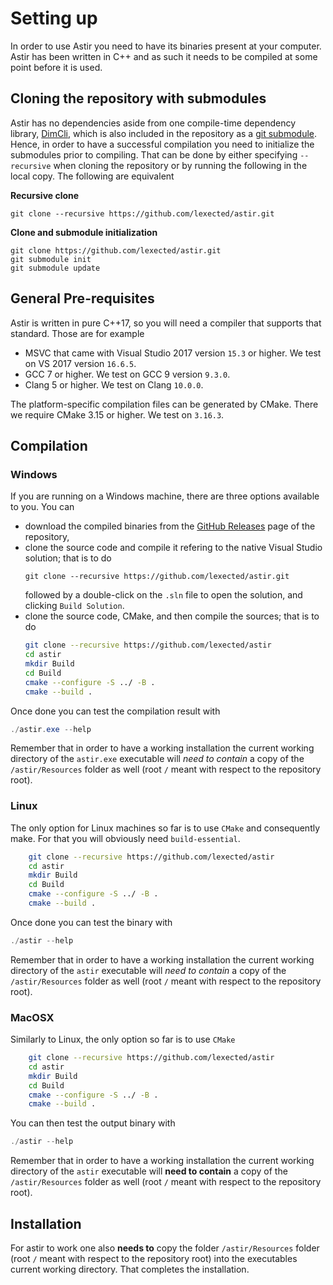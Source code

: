 # Setting up

In order to use Astir you need to have its binaries present at your computer. Astir has been written in C++ and as such it needs to be compiled at some point before it is used.

## Cloning the repository with submodules
Astir has no dependencies aside from one compile-time dependency library, [DimCli](https://github.com/gknowles/dimcli), which is also included in the repository as a [git submodule](https://git-scm.com/book/en/v2/Git-Tools-Submodules). Hence, in order to have a successful compilation you need to initialize the submodules prior to compiling. That can be done by either specifying `--recursive` when cloning the repository or by running the following in the local copy. The following are equivalent

**Recursive clone**
```git
git clone --recursive https://github.com/lexected/astir.git
```

**Clone and submodule initialization**
```git
git clone https://github.com/lexected/astir.git
git submodule init
git submodule update
```

## General Pre-requisites
Astir is written in pure C++17, so you will need a compiler that supports that standard. Those are for example

* MSVC that came with Visual Studio 2017 version `15.3` or higher. We test on VS 2017 version `16.6.5`.
* GCC 7 or higher. We test on GCC 9 version `9.3.0`.
* Clang 5 or higher. We test on Clang `10.0.0`.

The platform-specific compilation files can be generated by CMake. There we require CMake 3.15 or higher. We test on `3.16.3`.

## Compilation

### Windows
If you are running on a Windows machine, there are three options available to you. You can

+ download the compiled binaries from the [GitHub Releases](https://github.com/lexected/astir/releases) page of the repository,
+ clone the source code and compile it refering to the native Visual Studio solution; that is to do
    ```git
    git clone --recursive https://github.com/lexected/astir.git
    ```
    followed by a double-click on the `.sln` file to open the solution, and clicking `Build Solution`.
+ clone the source code, CMake, and then compile the sources; that is to do
    ```bash
    git clone --recursive https://github.com/lexected/astir
    cd astir
    mkdir Build
    cd Build
    cmake --configure -S ../ -B .
    cmake --build .
    ```

Once done you can test the compilation result with

```powershell
./astir.exe --help
```

Remember that in order to have a working installation the current working directory of the `astir.exe` executable will *need to contain* a copy of the `/astir/Resources` folder as well (root `/` meant with respect to the repository root).

### Linux
The only option for Linux machines so far is to use `CMake` and consequently make. For that you will obviously need `build-essential`.

```bash
    git clone --recursive https://github.com/lexected/astir
    cd astir
    mkdir Build
    cd Build
    cmake --configure -S ../ -B .
    cmake --build .
```

Once done you can test the binary with

```powershell
./astir --help
```

Remember that in order to have a working installation the current working directory of the `astir` executable will *need to contain* a copy of the `/astir/Resources` folder as well (root `/` meant with respect to the repository root).

### MacOSX
Similarly to Linux, the only option so far is to use `CMake`

```bash
    git clone --recursive https://github.com/lexected/astir
    cd astir
    mkdir Build
    cd Build
    cmake --configure -S ../ -B .
    cmake --build .
```

You can then test the output binary with

```powershell
./astir --help
```

Remember that in order to have a working installation the current working directory of the `astir` executable will **need to contain** a copy of the `/astir/Resources` folder as well (root `/` meant with respect to the repository root).

## Installation
For astir to work one also **needs to** copy the folder `/astir/Resources` folder (root `/` meant with respect to the repository root) into the executables current working directory. That completes the installation.